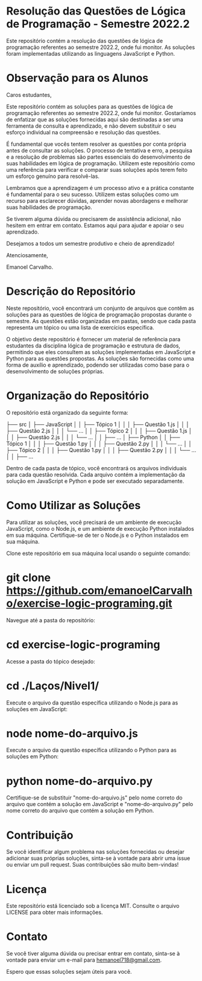 # Resolução das Questões de Lógica de Programação - Semestre 2022.2

Este repositório contém a resolução das questões de lógica de programação referentes ao semestre 2022.2, onde fui monitor. As soluções foram implementadas utilizando as linguagens JavaScript e Python.

# Observação para os Alunos

Caros estudantes,

Este repositório contém as soluções para as questões de lógica de programação referentes ao semestre 2022.2, onde fui monitor. Gostaríamos de enfatizar que as soluções fornecidas aqui são destinadas a ser uma ferramenta de consulta e aprendizado, e não devem substituir o seu esforço individual na compreensão e resolução das questões.

É fundamental que vocês tentem resolver as questões por conta própria antes de consultar as soluções. O processo de tentativa e erro, a pesquisa e a resolução de problemas são partes essenciais do desenvolvimento de suas habilidades em lógica de programação. Utilizem este repositório como uma referência para verificar e comparar suas soluções após terem feito um esforço genuíno para resolvê-las.

Lembramos que a aprendizagem é um processo ativo e a prática constante é fundamental para o seu sucesso. Utilizem estas soluções como um recurso para esclarecer dúvidas, aprender novas abordagens e melhorar suas habilidades de programação.

Se tiverem alguma dúvida ou precisarem de assistência adicional, não hesitem em entrar em contato. Estamos aqui para ajudar e apoiar o seu aprendizado.

Desejamos a todos um semestre produtivo e cheio de aprendizado!

Atenciosamente,

Emanoel Carvalho.

# Descrição do Repositório

Neste repositório, você encontrará um conjunto de arquivos que contêm as soluções para as questões de lógica de programação propostas durante o semestre. As questões estão organizadas em pastas, sendo que cada pasta representa um tópico ou uma lista de exercícios específica.

O objetivo deste repositório é fornecer um material de referência para estudantes da disciplina lógica de programação e estrutura de dados, permitindo que eles consultem as soluções implementadas em JavaScript e Python para as questões propostas. As soluções são fornecidas como uma forma de auxílio e aprendizado, podendo ser utilizadas como base para o desenvolvimento de soluções próprias.

# Organização do Repositório

O repositório está organizado da seguinte forma:

├── src
│ ├── JavaScript
│ │ ├── Tópico 1
│ │ │ ├── Questão 1.js
│ │ │ ├── Questão 2.js
│ │ │ └── ...
│ │ ├── Tópico 2
│ │ │ ├── Questão 1.js
│ │ │ ├── Questão 2.js
│ │ │ └── ...
│ │ ├── ...
│ ├── Python
│ │ ├── Tópico 1
│ │ │ ├── Questão 1.py
│ │ │ ├── Questão 2.py
│ │ │ └── ...
│ │ ├── Tópico 2
│ │ │ ├── Questão 1.py
│ │ │ ├── Questão 2.py
│ │ │ └── ...
│ │ ├── ...


Dentro de cada pasta de tópico, você encontrará os arquivos individuais para cada questão resolvida. Cada arquivo contém a implementação da solução em JavaScript e Python e pode ser executado separadamente.

# Como Utilizar as Soluções

Para utilizar as soluções, você precisará de um ambiente de execução JavaScript, como o Node.js, e um ambiente de execução Python instalados em sua máquina. Certifique-se de ter o Node.js e o Python instalados em sua máquina.

Clone este repositório em sua máquina local usando o seguinte comando:

# git clone https://github.com/emanoelCarvalho/exercise-logic-programing.git

Navegue até a pasta do repositório:

# cd exercise-logic-programing

Acesse a pasta do tópico desejado:

# cd ./Laços/Nivel1/

Execute o arquivo da questão específica utilizando o Node.js para as soluções em JavaScript:

# node nome-do-arquivo.js

Execute o arquivo da questão específica utilizando o Python para as soluções em Python:

# python nome-do-arquivo.py

Certifique-se de substituir "nome-do-arquivo.js" pelo nome correto do arquivo que contém a solução em JavaScript e "nome-do-arquivo.py" pelo nome correto do arquivo que contém a solução em Python.

# Contribuição

Se você identificar algum problema nas soluções fornecidas ou desejar adicionar suas próprias soluções, sinta-se à vontade para abrir uma issue ou enviar um pull request. Suas contribuições são muito bem-vindas!

# Licença

Este repositório está licenciado sob a licença MIT. Consulte o arquivo LICENSE para obter mais informações.

# Contato

Se você tiver alguma dúvida ou precisar entrar em contato, sinta-se à vontade para enviar um e-mail para hemanoel718@gmail.com.

Espero que essas soluções sejam úteis para você.
